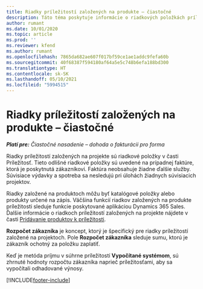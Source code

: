 ```yaml
---
title: Riadky príležitostí založených na produkte – čiastočné
description: Táto téma poskytuje informácie o riadkových položkách príležitostí založených na produktoch v Project Operations.
author: rumant
ms.date: 10/01/2020
ms.topic: article
ms.prod: ''
ms.reviewer: kfend
ms.author: rumant
ms.openlocfilehash: 7865da682ae607f017bf59ce1ae1addc9fefa60b
ms.sourcegitcommit: 40f68387f594180af64a5e5c748b6efa188bd300
ms.translationtype: HT
ms.contentlocale: sk-SK
ms.lasthandoff: 05/10/2021
ms.locfileid: "5994515"
---
```

# <a name="product-based-opportunity-lines---lite"></a>Riadky príležitostí založených na produkte – čiastočné

_**Platí pre:** Čiastočné nasadenie – dohoda o fakturácii pro forma_

Riadky príležitostí založených na projekte sú riadkové položky v časti Príležitosť. Tieto odlišné riadkové položky sú uvedené na prípadnej faktúre, ktorá je poskytnutá zákazníkovi. Faktúra neobsahuje žiadne ďalšie služby. Súvisiace výdavky a spotreba sa nesledujú pri úlohách žiadnych súvisiacich projektov.

Riadky založené na produktoch môžu byť katalógové položky alebo produkty určené na zápis. Väčšina funkcií riadkov založených na produkte príležitosti sleduje funkcie poskytované aplikáciou Dynamics 365 Sales. Ďalšie informácie o riadkoch príležitostí založených na projekte nájdete v časti [Pridávanie produktov k príležitosti](/dynamics365/sales-enterprise/add-products-opportunity).

**Rozpočet zákazníka** je koncept, ktorý je špecifický pre riadky príležitostí založené na projektoch. Pole **Rozpočet zákazníka** sleduje sumu, ktorú je zákazník ochotný za položku zaplatiť.

Keď je metóda príjmu v súhrne príležitostí **Vypočítané systémom**, sú zhrnuté hodnoty rozpočtu zákazníka naprieč príležitosťami, aby sa vypočítali odhadované výnosy. 



[!INCLUDE[footer-include](../../includes/footer-banner.md)]
